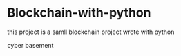 # Blockchain-with-python

this project is a samll blockchain project wrote with python

cyber basement
